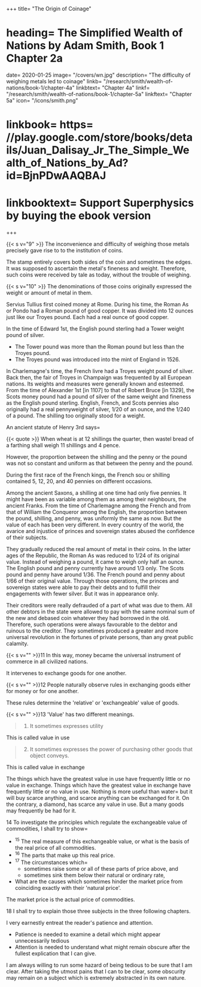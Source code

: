

+++
title=  "The Origin of Coinage"
# heading=  The Simplified Wealth of Nations by Adam Smith, Book 1 Chapter 2a
date=  2020-01-25
image=  "/covers/wn.jpg"
description=  "The difficulty of weighing metals led to coinage"
linkb=  "/research/smith/wealth-of-nations/book-1/chapter-4a"
linkbtext=  "Chapter 4a"
linkf=  "/research/smith/wealth-of-nations/book-1/chapter-5a"
linkftext=  "Chapter 5a"
icon=  "/icons/smith.png"
# linkbook=  https= //play.google.com/store/books/details/Juan_Dalisay_Jr_The_Simple_Wealth_of_Nations_by_Ad?id=BjnPDwAAQBAJ
# linkbooktext=  Support Superphysics by buying the ebook version
+++


{{< s v="9" >}} The inconvenience and difficulty of weighing those metals precisely gave rise to to the institution of coins.

The stamp entirely covers both sides of the coin and sometimes the edges.
It was supposed to ascertain the metal's fineness and weight.
Therefore, such coins were received by tale as today, without the trouble of weighing.


{{< s v="10" >}} The denominations of those coins originally expressed the weight or amount of metal in them.

Servius Tullius first coined money at Rome.
During his time, the Roman As or Pondo had a Roman pound of good copper.
It was divided into 12 ounces just like our Troyes pound.
Each had a real ounce of good copper.

In the time of Edward 1st, the English pound sterling had a Tower weight pound of silver.
- The Tower pound was more than the Roman pound but less than the Troyes pound.
- The Troyes pound was introduced into the mint of England in 1526.

In Charlemagne's time, the French livre had a Troyes weight pound of silver.
Back then, the fair of Troyes in Champaign was frequented by all European nations.
Its weights and measures were generally known and esteemed.
From the time of Alexander 1st [in 1107] to that of Robert Bruce [in 1329], the Scots money pound had a pound of silver of the same weight and fineness as the English pound sterling.
English, French, and Scots pennies also originally had a real pennyweight of silver, 1/20 of an ounce, and the 1/240 of a pound.
The shilling too originally stood for a weight.

An ancient statute of Henry 3rd says= 

{{< quote >}}
When wheat is at 12 shillings the quarter, then wastel bread of a farthing shall weigh 11 shillings and 4 pence.
</div>

However, the proportion between the shilling and the penny or the pound was not so constant and uniform as that between the penny and the pound.

During the first race of the French kings, the French sou or shilling contained 5, 12, 20, and 40 pennies on different occasions.

Among the ancient Saxons, a shilling at one time had only five pennies.
It might have been as variable among them as among their neighbours, the ancient Franks.
From the time of Charlemagne among the French and from that of William the Conqueror among the English, the proportion between the pound, shilling, and penny, was uniformly the same as now.
But the value of each has been very different.
In every country of the world, the avarice and injustice of princes and sovereign states abused the confidence of their subjects.

They gradually reduced the real amount of metal in their coins.
In the latter ages of the Republic, the Roman As was reduced to 1/24 of its original value.
Instead of weighing a pound, it came to weigh only half an ounce.
The English pound and penny currently have around 1/3 only.
The Scots pound and penny have around 1/36.
The French pound and penny about 1/66 of their original value.
Through those operations, the princes and sovereign states were able to pay their debts and to fulfill their engagements with fewer silver.
But it was in appearance only.

Their creditors were really defrauded of a part of what was due to them.
All other debtors in the state were allowed to pay with the same nominal sum of the new and debased coin whatever they had borrowed in the old.
Therefore, such operations were always favourable to the debtor and ruinous to the creditor.
They sometimes produced a greater and more universal revolution in the fortunes of private persons, than any great public calamity.


{{< s v="" >}}11 In this way, money became the universal instrument of commerce in all civilized nations.

It intervenes to exchange goods for one another.

{{< s v="" >}}12 People naturally observe rules in exchanging goods either for money or for one another.

These rules determine the 'relative' or 'exchangeable' value of goods.

{{< s v="" >}}13 'Value' has two different meanings.

> 1. It sometimes expresses utility

This is called value in use

> 2. It sometimes expresses the power of purchasing other goods that object conveys.

This is called value in exchange

The things which have the greatest value in use have frequently little or no value in exchange.
Things which have the greatest value in exchange have frequently little or no value in use.
Nothing is more useful than water= 
but it will buy scarce anything, and
scarce anything can be exchanged for it.
On the contrary, a diamond, has scarce any value in use.
But a many goods may frequently be had for it.

14 To investigate the principles which regulate the exchangeable value of commodities, I shall try to show= 

- <sup>15</sup> The real measure of this exchangeable value, or what is the basis of the real price of all commodities.
- <sup>16</sup> The parts that make up this real price.
- <sup>17</sup> The circumstances which= 
  - sometimes raise some or all of these parts of price above, and
  - sometimes sink them below their natural or ordinary rate,
- What are the causes which sometimes hinder the market price from coinciding exactly with their 'natural price'.

The market price is the actual price of commodities.

18 I shall try to explain those three subjects in the three following chapters.

I very earnestly entreat the reader's patience and attention. 
- Patience is needed to examine a detail which might appear unnecessarily tedious
- Attention is needed to understand what might remain obscure after the fullest explication that I can give.

I am always willing to run some hazard of being tedious to be sure that I am clear.
After taking the utmost pains that I can to be clear, some obscurity may remain on a subject which is extremely abstracted in its own nature.